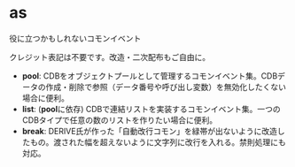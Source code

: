 # as
役に立つかもしれないコモンイベント

クレジット表記は不要です。改造・二次配布もご自由に。
- **pool**: CDBをオブジェクトプールとして管理するコモンイベント集。CDBデータの作成・削除で参照（データ番号や呼び出し変数）を無効化したくない場合に便利。
- **list**: (**pool**に依存) CDBで連結リストを実装するコモンイベント集。一つのCDBタイプで任意の数のリストを作りたい場合に便利。
- **break**: DERIVE氏が作った「自動改行コモン」を緑帯が出ないように改造したもの。渡された幅を超えないように文字列に改行を入れる。禁則処理にも対応。
